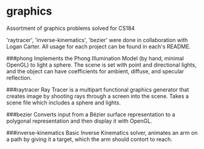 # graphics
Assortment of graphics problems solved for CS184

'raytracer', 'inverse-kinematics', 'bezier' were done in collaboration with Logan Carter. All usage for each project can be found in each's README. 

###phong
Implements the Phong Illumination Model (by hand, minimal OpenGL) to light a sphere. The scene is set with point and directional lights, and the object can have coefficients for ambient, diffuse, and specular reflection. 

###raytracer
Ray Tracer is a multipart functional graphics generator that creates image by shooting rays through a screen into the scene. Takes a scene file which includes a sphere and lights.

###bezier
Converts input from a Bézier surface representation to a polygonal representation and then display it with OpenGL. 

###inverse-kinematics
Basic Inverse Kinematics solver, animates an arm on a path by giving it a target, which the arm should contort to reach.


